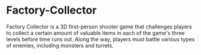# Factory-Collector
Factory Collector is a 3D first-person shooter game that challenges players to collect a certain amount of valuable items in each of the game's three levels before time runs out. Along the way, players must battle various types of enemies, including monsters and turrets.
